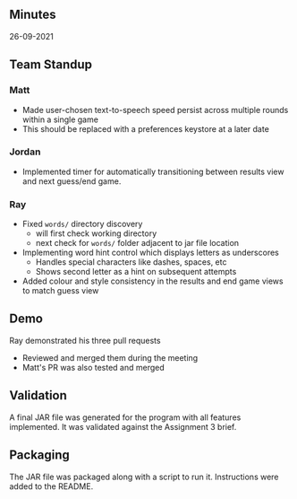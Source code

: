 ## Minutes

26-09-2021

## Team Standup

### Matt

* Made user-chosen text-to-speech speed persist across multiple rounds within a single game
* This should be replaced with a preferences keystore at a later date

### Jordan

* Implemented timer for automatically transitioning between results view and next guess/end game.

### Ray

* Fixed `words/` directory discovery
  * will first check working directory
  * next check for `words/` folder adjacent to jar file location
* Implementing word hint control which displays letters as underscores
  * Handles special characters like dashes, spaces, etc
  * Shows second letter as a hint on subsequent attempts
* Added colour and style consistency in the results and end game views to match guess view 


## Demo
Ray demonstrated his three pull requests
 - Reviewed and merged them during the meeting
 - Matt's PR was also tested and merged

## Validation
A final JAR file was generated for the program with all features implemented.
It was validated against the Assignment 3 brief.

## Packaging
The JAR file was packaged along with a script to run it. Instructions were added to the README.
